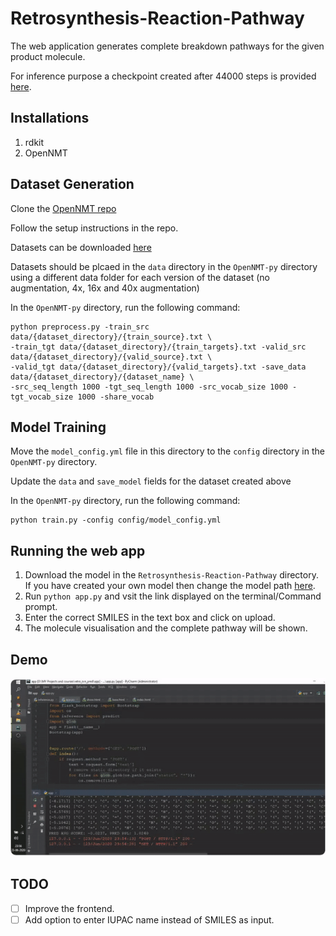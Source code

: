 # Retrosynthesis-Reaction-Pathway

The web application generates complete breakdown pathways for the given product molecule.

For inference purpose a checkpoint created after 44000 steps is provided [here](https://drive.google.com/file/d/1qGnw2MLGhgtYaNb_Gn_xUKW_VKPhJt7K/view?usp=sharing).


## Installations

1) rdkit
2) OpenNMT


## Dataset Generation

Clone the [OpenNMT repo](https://github.com/OpenNMT/OpenNMT-py)

Follow the setup instructions in the repo.



Datasets can be downloaded [here](https://www.dropbox.com/s/ze4bdif8sqjx5jx/Retrosynthesis%20Data.zip?dl=0)

Datasets should be plcaed in the `data` directory in the `OpenNMT-py` directory using a different data folder for each version of the dataset (no augmentation, 4x, 16x and 40x augmentation)

In the `OpenNMT-py` directory, run the following command:

    python preprocess.py -train_src data/{dataset_directory}/{train_source}.txt \
    -train_tgt data/{dataset_directory}/{train_targets}.txt -valid_src data/{dataset_directory}/{valid_source}.txt \
    -valid_tgt data/{dataset_directory}/{valid_targets}.txt -save_data data/{dataset_directory}/{dataset_name} \
    -src_seq_length 1000 -tgt_seq_length 1000 -src_vocab_size 1000 -tgt_vocab_size 1000 -share_vocab

## Model Training

Move the `model_config.yml` file in this directory to the `config` directory in the `OpenNMT-py` directory.

Update the `data` and `save_model` fields for the dataset created above

In the `OpenNMT-py` directory, run the following command:

    python train.py -config config/model_config.yml

## Running the web app

1) Download the model in the ```Retrosynthesis-Reaction-Pathway``` directory. If you have created your own model then change the model path [here](https://github.com/QuickLearner171998/Retrosynthesis-Reaction-Pathway/blob/ea3ce4627a65a4ecac6f39a9f04606f56bae484a/utils.py#L24).
2) Run ```python app.py``` and vsit the link displayed on the terminal/Command prompt.
3) Enter the correct SMILES in the text box and click on upload.
4) The molecule visualisation and the complete pathway will be shown.

## Demo
![demo](demo/demo.gif)

## TODO

- [ ] Improve the frontend.
- [ ] Add option to enter IUPAC name instead of SMILES as input.

